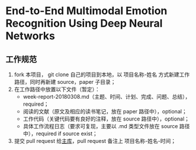 # End-to-End Multimodal Emotion Recognition Using Deep Neural Networks
## 工作规范
1. fork 本项目， git clone 自己的项目到本地，以 项目名称-姓名 方式新建工作路径，同时再新建 source，paper 子目录；  
2. 在工作路径中放置以下文件（暂定）：  
    * week-report-20180308.md（主题、时间、计划、完成、问题、总结），required；  
    * 阅读的文献（原文及相应的读书笔记，放在 paper 路径中），optional；  
    * 工作代码（关键代码要有良好的注释，放在 source 路径中），optional；  
    * 具体工作流程日志（要求可复现，主要以 .md 类型文件放在 source 路径中），required if source exist；  
3. 提交 pull request 给[主库](https://github.com/alexgzhou/DataScience)，pull request 备注上 项目名称-姓名-时间；  

